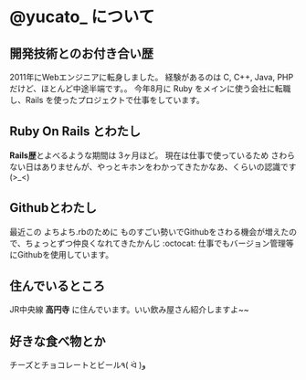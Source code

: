 # @yucato_ について
## 開発技術とのお付き合い歴
2011年にWebエンジニアに転身しました。
経験があるのは C, C++, Java, PHP だけど、ほとんど中途半端です。。
今年8月に Ruby をメインに使う会社に転職し、Rails を使ったプロジェクトで仕事をしています。
## Ruby On Rails とわたし
**Rails歴**とよべるような期間は 3ヶ月ほど。
現在は仕事で使っているため さわらない日はありませんが、やっとキホンをわかってきたかなあ、くらいの認識です(>_<)
## Githubとわたし
最近この よちよち.rbのために ものすごい勢いでGithubをさわる機会が増えたので、ちょっとずつ仲良くなれてきたかんじ :octocat:
仕事でもバージョン管理等にGithubを使用しています。
## 住んでいるところ
JR中央線 **高円寺** に住んでいます。いい飲み屋さん紹介しますよ~~
## 好きな食べ物とか
チーズとチョコレートとビール٩( ᐛ )و

